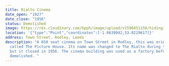 ```yaml
---
title: Rialto Cinema
date_open: "1927"
date_close: "1956"
status: Demolished
image: https://res.cloudinary.com/hpph/image/upload/v1596451158/hidinginplainsight/rialtocinema.svg
location: '{"type":"Point","coordinates":[-1.6639942,53.8229617]}'
address: Town Street, Rodley, Leeds
description: "A 650 seat cinema on Town Street in Rodley, this was originally
  called The Picture House. Its name was changed to The Rialto during the 1950s
  but it closed in 1956. The cinema building was used as a factory before being
  demolished. "
---
```

